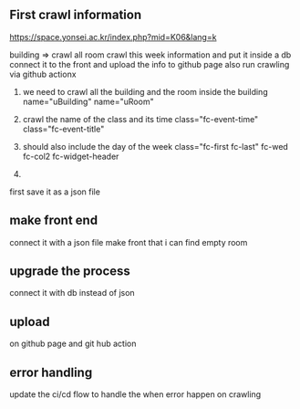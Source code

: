 ## First crawl information
https://space.yonsei.ac.kr/index.php?mid=K06&lang=k

building => crawl all room
crawl this week information and put it inside a db
connect it to the front and upload the info to github page
also run crawling via github actionx


1. we need to crawl all the building and the room inside the building
name="uBuilding"
name="uRoom"

2. crawl the name of the class and its time
class="fc-event-time"
class="fc-event-title"

3. should also include the day of the week
class="fc-first fc-last"
fc-wed fc-col2 fc-widget-header

4.
first save it as a json file

## make front end

connect it with a json file
make front that i can find empty room

## upgrade the process

connect it with db instead of json

## upload
on github page
and git hub action

## error handling
update the ci/cd flow to handle the when error happen on crawling

